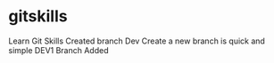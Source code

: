 # gitskills
Learn Git Skills
Created branch Dev
Create a new branch is quick and simple
DEV1 Branch Added


